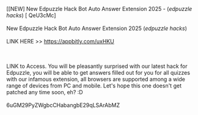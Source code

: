 [[NEW] New Edpuzzle Hack Bot Auto Answer Extension 2025 - (*edpuzzle hacks*) [ QeU3cMc]
<br>
<br>New Edpuzzle Hack Bot Auto Answer Extension 2025 (*edpuzzle hacks*)
<br>
<br>LINK HERE >> https://appbitly.com/uxHKU

<br>
<br>LINK to Access.  You will be pleasantly surprised with our latest hack for Edpuzzle, you will be able to get answers filled out for you for all quizzes with our infamous extension, all browsers are supported among a wide range of devices from PC and mobile.  Let's hope this one doesn't get patched any time soon, eh? :D
<br>
<br>6uGM29PyZWgbcCHabangbE29qLSArAbMZ
<br>
